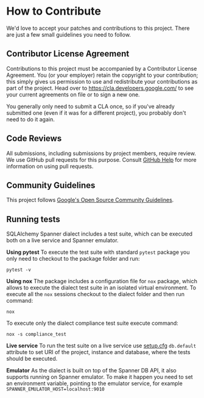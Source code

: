 # How to Contribute

We'd love to accept your patches and contributions to this project. There are
just a few small guidelines you need to follow.

## Contributor License Agreement

Contributions to this project must be accompanied by a Contributor License
Agreement. You (or your employer) retain the copyright to your contribution;
this simply gives us permission to use and redistribute your contributions as
part of the project. Head over to <https://cla.developers.google.com/> to see
your current agreements on file or to sign a new one.

You generally only need to submit a CLA once, so if you've already submitted one
(even if it was for a different project), you probably don't need to do it
again.

## Code Reviews

All submissions, including submissions by project members, require review. We
use GitHub pull requests for this purpose. Consult
[GitHub Help](https://help.github.com/articles/about-pull-requests/) for more
information on using pull requests.

## Community Guidelines

This project follows [Google's Open Source Community
Guidelines](https://opensource.google/conduct/).

## Running tests

SQLAlchemy Spanner dialect includes a test suite, which can be executed both on a live service and Spanner emulator.

**Using pytest**
To execute the test suite with standard `pytest` package you only need to checkout to the package folder and run:
```
pytest -v
```

**Using nox**
The package includes a configuration file for `nox` package, which allows to execute the dialect test suite in an isolated virtual environment. To execute all the `nox` sessions checkout to the dialect folder and then run command:
```
nox
```
To execute only the dialect compliance test suite execute command:
```
nox -s compliance_test
```

**Live service**
To run the test suite on a live service use [setup.cfg](https://github.com/cloudspannerecosystem/python-spanner-sqlalchemy/blob/main/setup.cfg) `db.default` attribute to set URI of the project, instance and database, where the tests should be executed.

**Emulator**
As the dialect is built on top of the Spanner DB API, it also supports running on Spanner emulator. To make it happen you need to set an environment variable, pointing to the emulator service, for example `SPANNER_EMULATOR_HOST=localhost:9010`